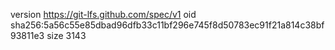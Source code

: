 version https://git-lfs.github.com/spec/v1
oid sha256:5a56c55e85dbad96dfb33c11bf296e745f8d50783ec91f21a814c38bf93811e3
size 3143
